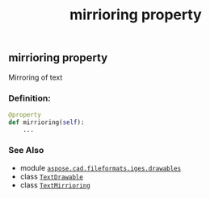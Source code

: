 ﻿---
title: mirrioring property
second_title: Aspose.CAD for Python via .NET API References
description: 
type: docs
weight: 100
url: /python-net/aspose.cad.fileformats.iges.drawables/textdrawable/mirrioring/
is_root: false
---

## mirrioring property


Mirroring of text
### Definition:
```python
@property
def mirrioring(self):
    ...
```

### See Also
* module [`aspose.cad.fileformats.iges.drawables`](../../)
* class [`TextDrawable`](/cad/python-net/aspose.cad.fileformats.iges.drawables/textdrawable)
* class [`TextMirrioring`](/cad/python-net/aspose.cad.fileformats.iges.drawables/textmirrioring)
